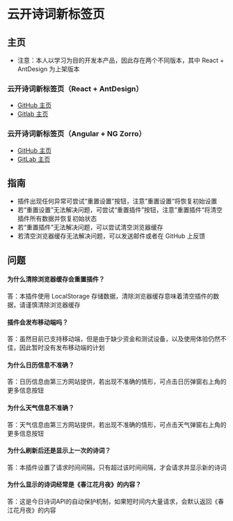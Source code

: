 # 云开诗词新标签页

## 主页
* 注意：本人以学习为目的开发本产品，因此存在两个不同版本，其中 React + AntDesign 为上架版本
### 云开诗词新标签页（React + AntDesign）
* [GitHub 主页](https://github.com/xyk953651094/SkyNewTab-Poem-React "跳转至 GitHub 主页")
* [Gitlab 主页](https://gitlab.com/xyk953651094/SkyNewTab-Poem-React "跳转至 GitLab 主页")
### 云开诗词新标签页（Angular + NG Zorro）
* [GitHub 主页](https://github.com/xyk953651094/SkyNewTab-Poem-Angular "跳转至 GitHub 主页")
* [GitLab 主页](https://gitlab.com/xyk953651094/SkyNewTab-Poem-Angular "跳转至 GitLab 主页")

## 指南
* 插件出现任何异常可尝试“重置设置”按钮，注意”重置设置“将恢复初始设置
* 若“重置设置”无法解决问题，可尝试“重置插件”按钮，注意”重置插件“将清空插件所有数据并恢复初始状态
* 若“重置插件”无法解决问题，可以尝试清空浏览器缓存
* 若清空浏览器缓存无法解决问题，可以发送邮件或者在 GitHub 上反馈

## 问题
#### 为什么清除浏览器缓存会重置插件？
答：本插件使用 LocalStorage 存储数据，清除浏览器缓存意味着清空插件的数据，请谨慎清除浏览器缓存
#### 插件会发布移动端吗？
答：虽然目前已支持移动端，但是由于缺少资金和测试设备，以及使用体验仍然不佳，因此暂时没有发布移动端的计划
#### 为什么日历信息不准确？
答：日历信息由第三方网站提供，若出现不准确的情形，可点击日历弹窗右上角的更多信息按钮
#### 为什么天气信息不准确？
答：天气信息由第三方网站提供，若出现不准确的情形，可点击天气弹窗右上角的更多信息按钮
#### 为什么刷新后还是显示上一次的诗词？
答：本插件设置了请求时间间隔，只有超过该时间间隔，才会请求并显示新的诗词
#### 为什么显示的诗词经常是《春江花月夜》的内容？
答：这是今日诗词API的自动保护机制，如果短时间内大量请求，会默认返回《春江花月夜》的内容